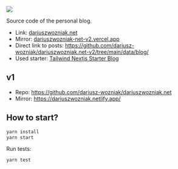 ![](https://api.checklyhq.com/v1/badges/checks/77110937-b0cc-4460-a087-e909272ef620?style=flat&theme=default&responseTime=true)

Source code of the personal blog.

* Link: [dariuszwozniak.net](https://dariuszwozniak.net/)
* Mirror: [dariuszwozniak-net-v2.vercel.app](https://dariuszwozniak-net-v2.vercel.app/)
* Direct link to posts: https://github.com/dariusz-wozniak/dariuszwozniak.net-v2/tree/main/data/blog/
* Used starter: [Tailwind Nextjs Starter Blog](https://github.com/timlrx/tailwind-nextjs-starter-blog)

## v1
* Repo: https://github.com/dariusz-wozniak/dariuszwozniak.net
* Mirror: https://dariuszwozniak.netlify.app/

## How to start?

```bash
yarn install
yarn start
```

Run tests:

```bash
yarn test
```